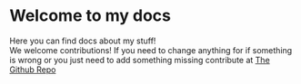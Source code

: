 # Welcome to my docs
Here you can find docs about my stuff!<br>
We welcome contributions! If you need to change anything for if something is wrong or you just need to add something missing contribute at [The Github Repo](https://github.com/ElliNet13/docs)